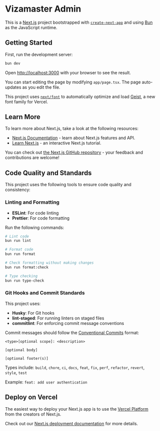 # Vizamaster Admin

This is a [Next.js](https://nextjs.org) project bootstrapped with [`create-next-app`](https://nextjs.org/docs/app/api-reference/cli/create-next-app) and using [Bun](https://bun.sh/) as the JavaScript runtime.

## Getting Started

First, run the development server:

```bash
bun dev
```

Open [http://localhost:3000](http://localhost:3000) with your browser to see the result.

You can start editing the page by modifying `app/page.tsx`. The page auto-updates as you edit the file.

This project uses [`next/font`](https://nextjs.org/docs/app/building-your-application/optimizing/fonts) to automatically optimize and load [Geist](https://vercel.com/font), a new font family for Vercel.

## Learn More

To learn more about Next.js, take a look at the following resources:

- [Next.js Documentation](https://nextjs.org/docs) - learn about Next.js features and API.
- [Learn Next.js](https://nextjs.org/learn) - an interactive Next.js tutorial.

You can check out [the Next.js GitHub repository](https://github.com/vercel/next.js) - your feedback and contributions are welcome!

## Code Quality and Standards

This project uses the following tools to ensure code quality and consistency:

### Linting and Formatting

- **ESLint**: For code linting
- **Prettier**: For code formatting

Run the following commands:

```bash
# Lint code
bun run lint

# Format code
bun run format

# Check formatting without making changes
bun run format:check

# Type checking
bun run type-check
```

### Git Hooks and Commit Standards

This project uses:

- **Husky**: For Git hooks
- **lint-staged**: For running linters on staged files
- **commitlint**: For enforcing commit message conventions

Commit messages should follow the [Conventional Commits](https://www.conventionalcommits.org/) format:

```
<type>[optional scope]: <description>

[optional body]

[optional footer(s)]
```

Types include: `build`, `chore`, `ci`, `docs`, `feat`, `fix`, `perf`, `refactor`, `revert`, `style`, `test`

Example: `feat: add user authentication`

## Deploy on Vercel

The easiest way to deploy your Next.js app is to use the [Vercel Platform](https://vercel.com/new?utm_medium=default-template&filter=next.js&utm_source=create-next-app&utm_campaign=create-next-app-readme) from the creators of Next.js.

Check out our [Next.js deployment documentation](https://nextjs.org/docs/app/building-your-application/deploying) for more details.
